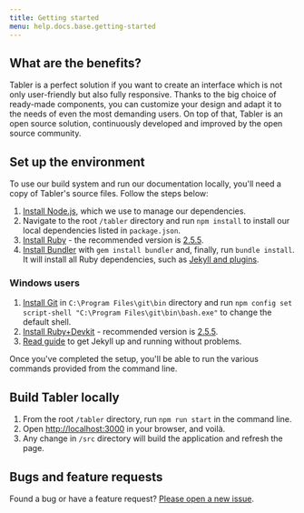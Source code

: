 ```yaml
---
title: Getting started
menu: help.docs.base.getting-started
---
```


## What are the benefits?

Tabler is a perfect solution if you want to create an interface which is not only user-friendly but also fully responsive. Thanks to the big choice of ready-made components, you can customize your design and adapt it to the needs of even the most demanding users. On top of that, Tabler is an open source solution, continuously developed and improved by the open source community.

## Set up the environment

To use our build system and run our documentation locally, you'll need a copy of Tabler's source files. Follow the steps below:

1. [Install Node.js](https://nodejs.org/download/), which we use to manage our dependencies.
2. Navigate to the root `/tabler` directory and run `npm install` to install our local dependencies listed in `package.json`.
3. [Install Ruby](https://ruby-lang.org/en/documentation/installation/) - the recommended version is [2.5.5](https://cache.ruby-lang.org/pub/ruby/2.5/ruby-2.5.5.tar.gz).
4. [Install Bundler](https://bundler.io) with `gem install bundler` and, finally, run `bundle install`. It will install all Ruby dependencies, such as [Jekyll and plugins](https://jekyllrb.com).

### Windows users
1. [Install Git](https://git-scm.com/download/win) in `C:\Program Files\git\bin` directory and run `npm config set script-shell "C:\Program Files\git\bin\bash.exe"` to change the default shell.
2. [Install Ruby+Devkit](https://rubyinstaller.org/downloads/) - recommended version is [2.5.5](https://github.com/oneclick/rubyinstaller2/releases/download/RubyInstaller-2.5.5-1/rubyinstaller-devkit-2.5.5-1-x86.exe).
3. [Read guide](https://jekyllrb.com/docs/installation/windows/) to get Jekyll up and running without problems.

Once you've completed the setup, you'll be able to run the various commands provided from the command line.

## Build Tabler locally

1. From the root `/tabler` directory, run `npm run start` in the command line.
2. Open [http://localhost:3000](http://localhost:3000) in your browser, and voilà.
3. Any change in `/src` directory will build the application and refresh the page.


## Bugs and feature requests

Found a bug or have a feature request? [Please open a new issue](https://github.com/tabler/tabler/issues/new).